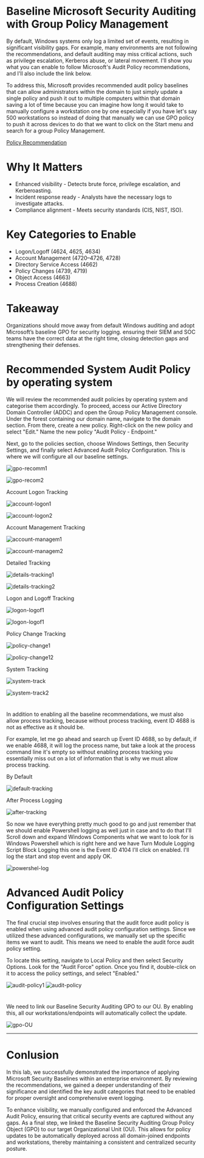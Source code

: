 # Baseline Microsoft Security Auditing with Group Policy Management

By default, Windows systems only log a limited set of events, resulting in significant visibility gaps. For example, many environments are not following the recommendations, and default auditing may miss critical actions, such as privilege escalation, Kerberos abuse, or lateral movement. I'll show you what you can enable to follow Microsoft's Audit Policy recommendations, and I'll also include the link below.

To address this, Microsoft provides recommended audit policy baselines that can allow administrators within the domain to just simply update a single policy and push it out to multiple computers within that domain saving a lot of time because you can imagine how long it would take to manually configure a workstation one by one especially if you have let's say 500 workstations so instead of doing that manually we can use GPO policy to push it across devices to do that we want to click on the Start menu and search for a group Policy Management.

[Policy Recommendation](https://learn.microsoft.com/en-us/windows-server/identity/ad-ds/plan/security-best-practices/audit-policy-recommendations)

# Why It Matters

- Enhanced visibility - Detects brute force, privilege escalation, and Kerberoasting.
- Incident response ready - Analysts have the necessary logs to investigate attacks.
- Compliance alignment - Meets security standards (CIS, NIST, ISO).

# Key Categories to Enable

- Logon/Logoff (4624, 4625, 4634)
- Account Management (4720–4726, 4728)
- Directory Service Access (4662)
- Policy Changes (4739, 4719)
- Object Access (4663)
- Process Creation (4688)

# Takeaway

Organizations should move away from default Windows auditing and adopt Microsoft’s baseline GPO for security logging. ensuring their SIEM and SOC teams have the correct data at the right time, closing detection gaps and strengthening their defenses.
# 

# Recommended System Audit Policy by operating system

We will review the recommended audit policies by operating system and categorise them accordingly. To proceed, access our Active Directory Domain Controller (ADDC) and open the Group Policy Management console. Under the forest containing our domain name, navigate to the domain section. From there, create a new policy. Right-click on the new policy and select "Edit." Name the new policy "Audit Policy - Endpoint."

Next, go to the policies section, choose Windows Settings, then Security Settings, and finally select Advanced Audit Policy Configuration. This is where we will configure all our baseline settings.

![gpo-recomm1](https://github.com/user-attachments/assets/82e195cc-c509-4ba7-8e2d-379c01765290)

![gpo-recom2](https://github.com/user-attachments/assets/b1071f1f-8202-425d-b32c-058a21069ab8)

Account Logon Tracking

![account-logon1](https://github.com/user-attachments/assets/21181873-af40-4901-b2cf-0b6287a2a25e)

![account-logon2](https://github.com/user-attachments/assets/6acd060c-9820-4baf-96f3-357bdc555602)

Account Management Tracking

![account-managem1](https://github.com/user-attachments/assets/e2c88296-bd25-48c8-93f7-f7708e5088aa)

![account-managem2](https://github.com/user-attachments/assets/74d12112-5269-49f2-a81b-0b796e7739aa)

Detailed Tracking

![details-tracking1](https://github.com/user-attachments/assets/5d164bd2-a189-44f2-acb0-20ce00ee717f)

![details-tracking2](https://github.com/user-attachments/assets/09135ccc-2816-4175-bd46-76e2e2a0637f)

Logon and Logoff Tracking

![logon-logof1](https://github.com/user-attachments/assets/cc6058da-d6fe-4805-94be-9783c517b8d2)

![logon-logof1](https://github.com/user-attachments/assets/212bb5d0-23e9-4597-a76c-64271af8f26b)

Policy Change Tracking

![policy-change1](https://github.com/user-attachments/assets/e9685810-45c2-4963-bb75-7c26d1a6f223)

![policy-change12](https://github.com/user-attachments/assets/6ba862a1-1684-4a6e-a20a-56b7d4411a05)

System Tracking

![system-track](https://github.com/user-attachments/assets/3dafb84b-7254-4187-8787-66d1b5c73a62)

![system-track2](https://github.com/user-attachments/assets/5fc6e494-89af-4fa1-9820-755a79f80745)
#

In addition to enabling all the baseline recommendations, we must also allow process tracking, because without process tracking, event ID 4688 is not as effective as it should be.

For example, let me go ahead and search up Event ID 4688, so by default, if we enable 4688, it will log the process name, but take a look at the process command line it's empty so without enabling process tracking you essentially miss out on a lot of information that is why we must allow process tracking.

By Default

![default-tracking](https://github.com/user-attachments/assets/f9f42e4b-77f8-427e-b0f0-5ca34f29d8f1)

After Process Logging

![after-tracking](https://github.com/user-attachments/assets/ec393f62-381a-4234-bbff-fa316a5c5ee0)

So now we have everything pretty much good to go and just remember that we should enable Powershell logging as well just in case and to do that I'll Scroll down and expand Windows Components what we want to look for is Windows Powershell which is right here and we have Turn Module Logging Script Block Logging this one is the Event ID 4104 I'll click on enabled. I'll log the start and stop event and apply OK.

![powershel-log](https://github.com/user-attachments/assets/b729b754-2422-4b89-b076-1b0fe4f23f6e)

# Advanced Audit Policy Configuration Settings

The final crucial step involves ensuring that the audit force audit policy is enabled when using advanced audit policy configuration settings. Since we utilized these advanced configurations, we manually set up the specific items we want to audit. This means we need to enable the audit force audit policy setting. 

To locate this setting, navigate to Local Policy and then select Security Options. Look for the "Audit Force" option. Once you find it, double-click on it to access the policy settings, and select "Enabled."

![audit-policy1](https://github.com/user-attachments/assets/985a3b7b-6ff6-412c-9429-ad1107915829)
![audit-policy](https://github.com/user-attachments/assets/a996610b-d46f-427a-b29e-067dbd52fb41)

#
We need to link our Baseline Security Auditing GPO to our OU. By enabling this, all our workstations/endpoints will automatically collect the update.

![gpo-OU](https://github.com/user-attachments/assets/867db7d3-f7db-4e44-917a-42ae4f1c1356)

---

# Conlusion

In this lab, we successfully demonstrated the importance of applying Microsoft Security Baselines within an enterprise environment. By reviewing the recommendations, we gained a deeper understanding of their significance and identified the key audit categories that need to be enabled for proper oversight and comprehensive event logging.

To enhance visibility, we manually configured and enforced the Advanced Audit Policy, ensuring that critical security events are captured without any gaps. As a final step, we linked the Baseline Security Auditing Group Policy Object (GPO) to our target Organizational Unit (OU). This allows for policy updates to be automatically deployed across all domain-joined endpoints and workstations, thereby maintaining a consistent and centralized security posture.







































